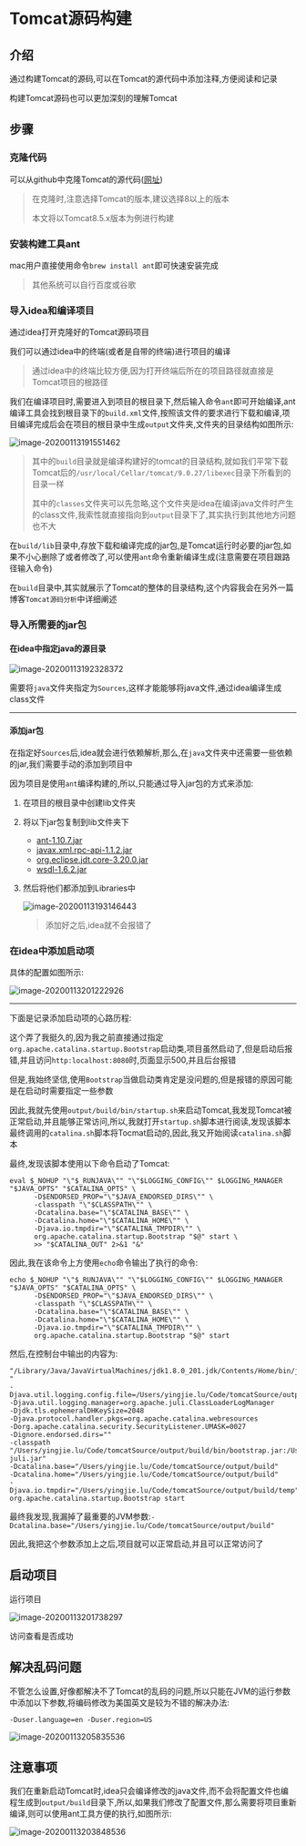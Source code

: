# Tomcat源码构建

## 介绍

通过构建Tomcat的源码,可以在Tomcat的源代码中添加注释,方便阅读和记录

构建Tomcat源码也可以更加深刻的理解Tomcat

## 步骤

### 克隆代码

可以从github中克隆Tomcat的源代码([网址](https://github.com/apache/tomcat))

> 在克隆时,注意选择Tomcat的版本,建议选择8以上的版本
> 
> 本文将以Tomcat8.5.x版本为例进行构建

### 安装构建工具ant

mac用户直接使用命令`brew install ant`即可快速安装完成

> 其他系统可以自行百度或谷歌

### 导入idea和编译项目

通过idea打开克隆好的Tomcat源码项目

我们可以通过idea中的终端(或者是自带的终端)进行项目的编译

> 通过idea中的终端比较方便,因为打开终端后所在的项目路径就直接是Tomcat项目的根路径

我们在编译项目时,需要进入到项目的根目录下,然后输入命令`ant`即可开始编译,ant编译工具会找到根目录下的`build.xml`文件,按照该文件的要求进行下载和编译,项目编译完成后会在项目的根目录中生成`output`文件夹,文件夹的目录结构如图所示:

![image-20200113191551462](/Users/yingjie.lu/Documents/note/.img/image-20200113191551462.png)

> 其中的`build`目录就是编译构建好的tomcat的目录结构,就如我们平常下载Tomcat后的`/usr/local/Cellar/tomcat/9.0.27/libexec`目录下所看到的目录一样
> 
> 其中的`classes`文件夹可以先忽略,这个文件夹是idea在编译java文件时产生的class文件,我索性就直接指向到`output`目录下了,其实执行到其他地方问题也不大

在`build/lib`目录中,存放下载和编译完成的jar包,是Tomcat运行时必要的jar包,如果不小心删除了或者修改了,可以使用`ant`命令重新编译生成(注意需要在项目跟路径输入命令)

在`build`目录中,其实就展示了Tomcat的整体的目录结构,这个内容我会在另外一篇博客`Tomcat源码分析`中详细阐述

### 导入所需要的jar包

#### 在idea中指定java的源目录

![image-20200113192328372](/Users/yingjie.lu/Documents/note/.img/image-20200113192328372.png)

需要将`java`文件夹指定为`Sources`,这样才能能够将java文件,通过idea编译生成class文件

---

#### 添加jar包

在指定好`Sources`后,idea就会进行依赖解析,那么,在`java`文件夹中还需要一些依赖的jar,我们需要手动的添加到项目中

因为项目是使用`ant`编译构建的,所以,只能通过导入jar包的方式来添加:

1. 在项目的根目录中创建lib文件夹

2. 将以下jar包复制到lib文件夹下
   
   - [ant-1.10.7.jar](https://mvnrepository.com/artifact/org.apache.ant/ant/1.10.7)
   - [javax.xml.rpc-api-1.1.2.jar](https://mvnrepository.com/artifact/javax.xml.rpc/javax.xml.rpc-api/1.1.2)
   - [org.eclipse.jdt.core-3.20.0.jar](https://mvnrepository.com/artifact/org.eclipse.jdt/org.eclipse.jdt.core/3.20.0)
   - [wsdl-1.6.2.jar](https://mvnrepository.com/artifact/javax/wsdl/1.6.2)

3. 然后将他们都添加到Libraries中
   
   ![image-20200113193146443](/Users/yingjie.lu/Documents/note/.img/image-20200113193146443.png)
   
   > 添加好之后,idea就不会报错了

### 在idea中添加启动项

具体的配置如图所示:

![image-20200113201222926](/Users/yingjie.lu/Documents/note/.img/image-20200113201222926.png)

---

下面是记录添加启动项的心路历程:

这个弄了我挺久的,因为我之前直接通过指定`org.apache.catalina.startup.Bootstrap`启动类,项目虽然启动了,但是启动后报错,并且访问`http:localhost:8080`时,页面显示500,并且后台报错

但是,我始终坚信,使用`Bootstrap`当做启动类肯定是没问题的,但是报错的原因可能是在启动时需要指定一些参数

因此,我就先使用`output/build/bin/startup.sh`来启动Tomcat,我发现Tomcat被正常启动,并且能够正常访问,所以,我就打开`startup.sh`脚本进行阅读,发现该脚本最终调用的`catalina.sh`脚本将Tocmat启动的,因此,我又开始阅读`catalina.sh`脚本

最终,发现该脚本使用以下命令启动了Tomcat:

```shell
eval $_NOHUP "\"$_RUNJAVA\"" "\"$LOGGING_CONFIG\"" $LOGGING_MANAGER "$JAVA_OPTS" "$CATALINA_OPTS" \
      -D$ENDORSED_PROP="\"$JAVA_ENDORSED_DIRS\"" \
      -classpath "\"$CLASSPATH\"" \
      -Dcatalina.base="\"$CATALINA_BASE\"" \
      -Dcatalina.home="\"$CATALINA_HOME\"" \
      -Djava.io.tmpdir="\"$CATALINA_TMPDIR\"" \
      org.apache.catalina.startup.Bootstrap "$@" start \
      >> "$CATALINA_OUT" 2>&1 "&"
```

因此,我在该命令上方使用`echo`命令输出了执行的命令:

```shell
echo $_NOHUP "\"$_RUNJAVA\"" "\"$LOGGING_CONFIG\"" $LOGGING_MANAGER "$JAVA_OPTS" "$CATALINA_OPTS" \
      -D$ENDORSED_PROP="\"$JAVA_ENDORSED_DIRS\"" \
      -classpath "\"$CLASSPATH\"" \
      -Dcatalina.base="\"$CATALINA_BASE\"" \
      -Dcatalina.home="\"$CATALINA_HOME\"" \
      -Djava.io.tmpdir="\"$CATALINA_TMPDIR\"" \
      org.apache.catalina.startup.Bootstrap "$@" start
```

然后,在控制台中输出的内容为:

```shell
"/Library/Java/JavaVirtualMachines/jdk1.8.0_201.jdk/Contents/Home/bin/java" 
"
-Djava.util.logging.config.file=/Users/yingjie.lu/Code/tomcatSource/output/build/conf/logging.properties" 
-Djava.util.logging.manager=org.apache.juli.ClassLoaderLogManager  
-Djdk.tls.ephemeralDHKeySize=2048 
-Djava.protocol.handler.pkgs=org.apache.catalina.webresources 
-Dorg.apache.catalina.security.SecurityListener.UMASK=0027  
-Dignore.endorsed.dirs="" 
-classpath "/Users/yingjie.lu/Code/tomcatSource/output/build/bin/bootstrap.jar:/Users/yingjie.lu/Code/tomcatSource/output/build/bin/tomcat-juli.jar" 
-Dcatalina.base="/Users/yingjie.lu/Code/tomcatSource/output/build" 
-Dcatalina.home="/Users/yingjie.lu/Code/tomcatSource/output/build" 
-Djava.io.tmpdir="/Users/yingjie.lu/Code/tomcatSource/output/build/temp" org.apache.catalina.startup.Bootstrap start
```

最终我发现,我漏掉了最重要的JVM参数:`-Dcatalina.base="/Users/yingjie.lu/Code/tomcatSource/output/build"`

因此,我把这个参数添加上之后,项目就可以正常启动,并且可以正常访问了

## 启动项目

运行项目

![image-20200113201738297](/Users/yingjie.lu/Documents/note/.img/image-20200113201738297.png)

访问查看是否成功

## 解决乱码问题

不管怎么设置,好像都解决不了Tomcat的乱码的问题,所以只能在JVM的运行参数中添加以下参数,将编码修改为美国英文是较为不错的解决办法:

`-Duser.language=en -Duser.region=US`

![image-20200113205835536](/Users/yingjie.lu/Documents/note/.img/image-20200113205835536.png)

## 注意事项

我们在重新启动Tomcat时,idea只会编译修改的java文件,而不会将配置文件也编程生成到`output/build`目录下,所以,如果我们修改了配置文件,那么需要将项目重新编译,则可以使用ant工具方便的执行,如图所示:

![image-20200113203848536](/Users/yingjie.lu/Documents/note/.img/image-20200113203848536.png)